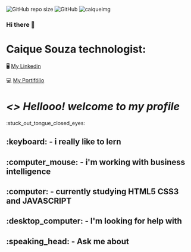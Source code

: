 ![GitHub repo size](https://img.shields.io/github/repo-size/Caique215/Caique215)
![GitHub](https://img.shields.io/github/license/Caique215/Caique215)
 ![caiqueimg](  )
### Hi there 👋

<!--
**Caique215/Caique215** is a ✨ _special_ ✨ repository because its `README.md` (this file) appears on your GitHub profile.

Here are some ideas to get you started:

- 🔭 I’m currently working on ...
- 🌱 I’m currently learning ...
- 👯 I’m looking to collaborate on ...
- 🤔 I’m looking for help with ...
- 💬 Ask me about ...
- 📫 How to reach me: ...
- 😄 Pronouns: ...
- ⚡ Fun fact: ...
-->
<strong><h1>Caique Souza technologist:</h1></strong> :desktop_computer:
[My Linkedin](https://www.linkedin.com/in/caique-souza-a1941811b/)

:computer:
 [My Portifólio](https://caique215.github.io/caique-meu-projeto/)
<h1><i> <> Hellooo! welcome to my profile </i> </h2>:stuck_out_tongue_closed_eyes:	

<h2>:keyboard: - i really like to lern</h2>
<h2>:computer_mouse: - i'm working with business intelligence </h2>
<h2>:computer: - currently studying HTML5 CSS3 and JAVASCRIPT 
<h2>:desktop_computer: - I'm looking for help with</h2>
  <h2>:speaking_head: - Ask me about </h2>




